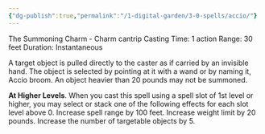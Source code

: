 ```yaml
---
{"dg-publish":true,"permalink":"/1-digital-garden/3-0-spells/accio/"}
---
```


The Summoning Charm - Charm cantrip 
Casting Time: 1 action 
Range: 30 feet 
Duration: Instantaneous 

A target object is pulled directly to the caster as if carried by an invisible hand. The object is selected by pointing at it with a wand or by naming it, Accio broom. An object heavier than 20 pounds may not be summoned. 

**At Higher Levels**. When you cast this spell using a spell slot of 1st level or higher, you may select or stack one of the following effects for each slot level above 0. Increase spell range by 100 feet. Increase weight limit by 20 pounds. Increase the number of targetable objects by 5.